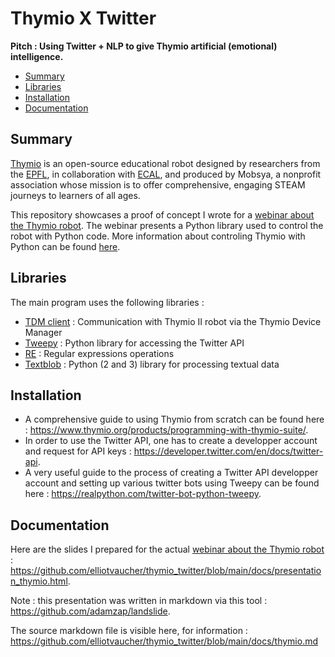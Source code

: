# Thymio X Twitter

**Pitch : Using Twitter + NLP to give Thymio artificial (emotional) intelligence.**

- [Summary](#summary)
- [Libraries](#libraries)
- [Installation](#installation)
- [Documentation](#documentation)

## Summary 

[Thymio](https://www.thymio.org/) is an open-source educational robot designed by researchers from the [EPFL](https://www.epfl.ch/en/), in collaboration with [ECAL](https://www.ecal.ch/fr/100/homepage), and produced by Mobsya, a nonprofit association whose mission is to offer comprehensive, engaging STEAM journeys to learners of all ages.

This repository showcases a proof of concept I wrote for a [webinar about the Thymio robot](https://www.thymio.org/fr/webinar_post/). The webinar presents a Python library used to control the robot with Python code. More information about controling Thymio with Python can be found [here](https://www.robot-advance.com/EN/actualite-python-with-thymio-complete-guide-228.htm). 

## Libraries

The main program uses the following libraries : 

- [TDM client](https://pypi.org/project/tdmclient/) : Communication with Thymio II robot via the Thymio Device Manager
- [Tweepy](https://www.tweepy.org/) : Python library for accessing the Twitter API
- [RE](https://docs.python.org/3/library/re.html) : Regular expressions operations
- [Textblob](https://textblob.readthedocs.io/en/dev/) : Python (2 and 3) library for processing textual data

## Installation

- A comprehensive guide to using Thymio from scratch can be found here : https://www.thymio.org/products/programming-with-thymio-suite/. 
- In order to use the Twitter API, one has to create a developper account and request for API keys : https://developer.twitter.com/en/docs/twitter-api.
- A very useful guide to the process of creating a Twitter API developper account and setting up various twitter bots using Tweepy can be found here : https://realpython.com/twitter-bot-python-tweepy. 

## Documentation

Here are the slides I prepared for the actual [webinar about the Thymio robot](https://www.thymio.org/fr/webinar_post/) : https://github.com/elliotvaucher/thymio_twitter/blob/main/docs/presentation_thymio.html.

Note : this presentation was written in markdown via this tool : https://github.com/adamzap/landslide. 

The source markdown file is visible here, for information : https://github.com/elliotvaucher/thymio_twitter/blob/main/docs/thymio.md
